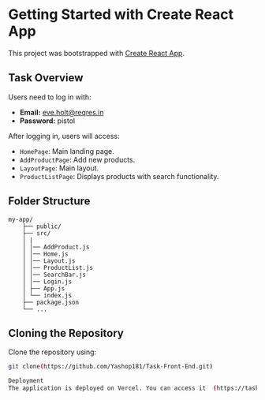 # Getting Started with Create React App

This project was bootstrapped with [Create React App](https://github.com/facebook/create-react-app).

## Task Overview

Users need to log in with:
- **Email:** eve.holt@reqres.in
- **Password:** pistol

After logging in, users will access:
- `HomePage`: Main landing page.
- `AddProductPage`: Add new products.
- `LayoutPage`: Main layout.
- `ProductListPage`: Displays products with search functionality.

## Folder Structure

    my-app/
        ├── public/
        ├── src/
        │ |
        │ │── AddProduct.js
        │ │── Home.js
        │ │── Layout.js
        │ │── ProductList.js
        │ │── SearchBar.js
        │ │── Login.js
        │ ├── App.js
        │ └── index.js
        ├── package.json
        └── ...



## Cloning the Repository

Clone the repository using:

```sh
git clone(https://github.com/Yashop181/Task-Front-End.git)

Deployment
The application is deployed on Vercel. You can access it  (https://task-front-end-lemon.vercel.app/login)